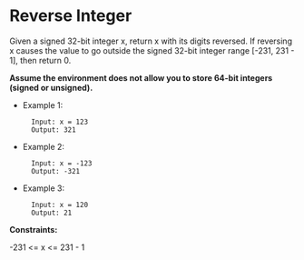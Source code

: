 # Reverse Integer
Given a signed 32-bit integer x, return x with its digits reversed. If reversing x causes the value to go outside the signed 32-bit integer range [-231, 231 - 1], then return 0.

**Assume the environment does not allow you to store 64-bit integers (signed or unsigned).**

- Example 1:

        Input: x = 123
        Output: 321

- Example 2:

        Input: x = -123
        Output: -321

- Example 3:

        Input: x = 120
        Output: 21

**Constraints:**

-231 <= x <= 231 - 1